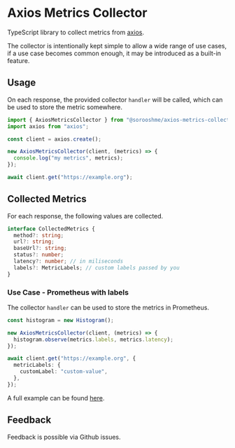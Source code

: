 # Axios Metrics Collector

TypeScript library to collect metrics from [axios](https://github.com/axios/axios).

The collector is intentionally kept simple to allow a wide range of use cases, if a use case becomes common enough, it may be introduced as a built-in feature.

## Usage

On each response, the provided collector `handler` will be called, which can be used to store the metric somewhere.

```ts
import { AxiosMetricsCollector } from "@sorooshme/axios-metrics-collector";
import axios from "axios";

const client = axios.create();

new AxiosMetricsCollector(client, (metrics) => {
  console.log("my metrics", metrics);
});

await client.get("https://example.org");
```

## Collected Metrics

For each response, the following values are collected.

```ts
interface CollectedMetrics {
  method?: string;
  url?: string;
  baseUrl?: string;
  status?: number;
  latency?: number; // in miliseconds
  labels?: MetricLabels; // custom labels passed by you
}
```

### Use Case - Prometheus with labels

The collector `handler` can be used to store the metrics in Prometheus.

```ts
const histogram = new Histogram();

new AxiosMetricsCollector(client, (metrics) => {
  histogram.observe(metrics.labels, metrics.latency);
});

await client.get("https://example.org", {
  metricLabels: {
    customLabel: "custom-value",
  },
});
```

A full example can be found [here](/example/1-prometheus-with-labels/index.ts).

## Feedback

Feedback is possible via Github issues.
